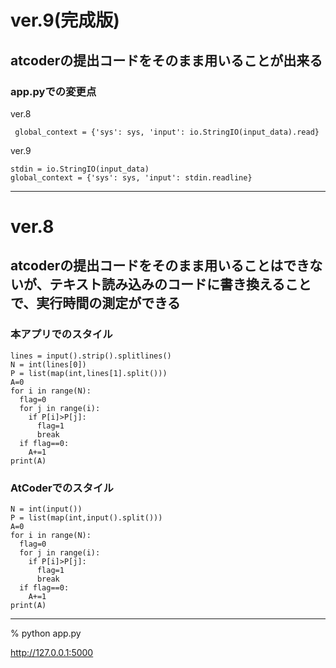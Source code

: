 
# ver.9(完成版)

## atcoderの提出コードをそのまま用いることが出来る

### app.pyでの変更点
ver.8
```
 global_context = {'sys': sys, 'input': io.StringIO(input_data).read}
```
ver.9
```
stdin = io.StringIO(input_data)
global_context = {'sys': sys, 'input': stdin.readline}
```

---

# ver.8

## atcoderの提出コードをそのまま用いることはできないが、テキスト読み込みのコードに書き換えることで、実行時間の測定ができる

### 本アプリでのスタイル
```
lines = input().strip().splitlines()
N = int(lines[0])
P = list(map(int,lines[1].split()))
A=0
for i in range(N):
  flag=0
  for j in range(i):
    if P[i]>P[j]:
      flag=1
      break
  if flag==0:
    A+=1
print(A)
```

### AtCoderでのスタイル
```
N = int(input())
P = list(map(int,input().split()))
A=0
for i in range(N):
  flag=0
  for j in range(i):
    if P[i]>P[j]:
      flag=1
      break
  if flag==0:
    A+=1
print(A)
```
----

% python app.py

http://127.0.0.1:5000
